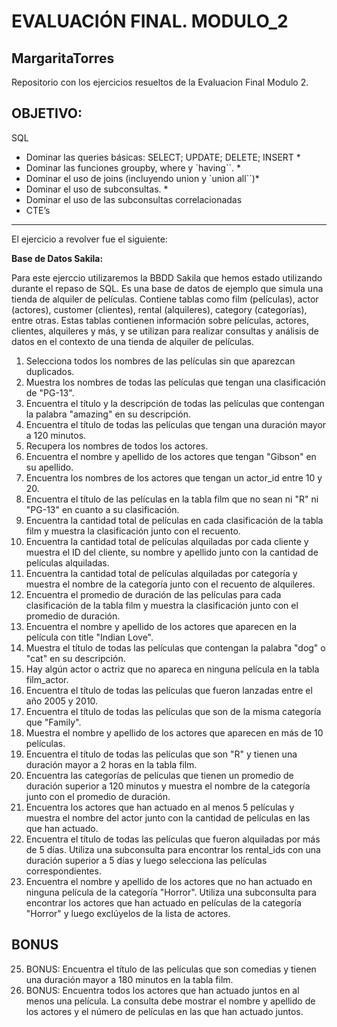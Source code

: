 # EVALUACIÓN FINAL. MODULO_2



## MargaritaTorres


Repositorio con los ejercicios resueltos de la Evaluacion Final Modulo 2. 

OBJETIVO:
---
SQL
- Dominar las queries básicas: SELECT; UPDATE; DELETE; INSERT *
- Dominar las funciones groupby, where y `having``. *
- Dominar el uso de joins (incluyendo union y `union all``)*
- Dominar el uso de subconsultas. *
- Dominar el uso de las subconsultas correlacionadas
- CTE’s
* * * * * * * * * * * * * * * * * * * * * * * * * * * * * * * * 
El ejercicio a revolver fue el siguiente:

**Base de Datos Sakila:**

Para este ejerccio utilizaremos la BBDD Sakila que hemos estado utilizando durante el repaso de SQL. Es 
una base de datos de ejemplo que simula una tienda de alquiler de películas. Contiene tablas como film
(películas), actor (actores), customer (clientes), rental (alquileres), category (categorías), entre otras. 
Estas tablas contienen información sobre películas, actores, clientes, alquileres y más, y se utilizan para 
realizar consultas y análisis de datos en el contexto de una tienda de alquiler de películas.

1. Selecciona todos los nombres de las películas sin que aparezcan duplicados.
2. Muestra los nombres de todas las películas que tengan una clasificación de "PG-13".
3. Encuentra el título y la descripción de todas las películas que contengan la palabra "amazing" en 
su descripción.
4. Encuentra el título de todas las películas que tengan una duración mayor a 120 minutos.
5. Recupera los nombres de todos los actores.
6. Encuentra el nombre y apellido de los actores que tengan "Gibson" en su apellido.
7. Encuentra los nombres de los actores que tengan un actor_id entre 10 y 20.
8. Encuentra el título de las películas en la tabla film que no sean ni "R" ni "PG-13" en cuanto a su 
clasificación.
9. Encuentra la cantidad total de películas en cada clasificación de la tabla film y muestra la 
clasificación junto con el recuento.
10. Encuentra la cantidad total de películas alquiladas por cada cliente y muestra el ID del cliente, su 
nombre y apellido junto con la cantidad de películas alquiladas.
11. Encuentra la cantidad total de películas alquiladas por categoría y muestra el nombre de la 
categoría junto con el recuento de alquileres.
12. Encuentra el promedio de duración de las películas para cada clasificación de la tabla film y 
muestra la clasificación junto con el promedio de duración.
13. Encuentra el nombre y apellido de los actores que aparecen en la película con title "Indian Love".
14. Muestra el título de todas las películas que contengan la palabra "dog" o "cat" en su descripción.
15. Hay algún actor o actriz que no apareca en ninguna película en la tabla film_actor.
16. Encuentra el título de todas las películas que fueron lanzadas entre el año 2005 y 2010.
17. Encuentra el título de todas las películas que son de la misma categoría que "Family".
18. Muestra el nombre y apellido de los actores que aparecen en más de 10 películas.
19. Encuentra el título de todas las películas que son "R" y tienen una duración mayor a 2 horas en la 
tabla film.
20. Encuentra las categorías de películas que tienen un promedio de duración superior a 120 
minutos y muestra el nombre de la categoría junto con el promedio de duración.
21. Encuentra los actores que han actuado en al menos 5 películas y muestra el nombre del actor 
junto con la cantidad de películas en las que han actuado.
22. Encuentra el título de todas las películas que fueron alquiladas por más de 5 días. Utiliza una 
subconsulta para encontrar los rental_ids con una duración superior a 5 días y luego selecciona 
las películas correspondientes.
23. Encuentra el nombre y apellido de los actores que no han actuado en ninguna película de la 
categoría "Horror". Utiliza una subconsulta para encontrar los actores que han actuado en 
películas de la categoría "Horror" y luego exclúyelos de la lista de actores.

BONUS
---
25. BONUS: Encuentra el título de las películas que son comedias y tienen una duración mayor a 180 
minutos en la tabla film.
26. BONUS: Encuentra todos los actores que han actuado juntos en al menos una película. La 
consulta debe mostrar el nombre y apellido de los actores y el número de películas en las que 
han actuado juntos.
